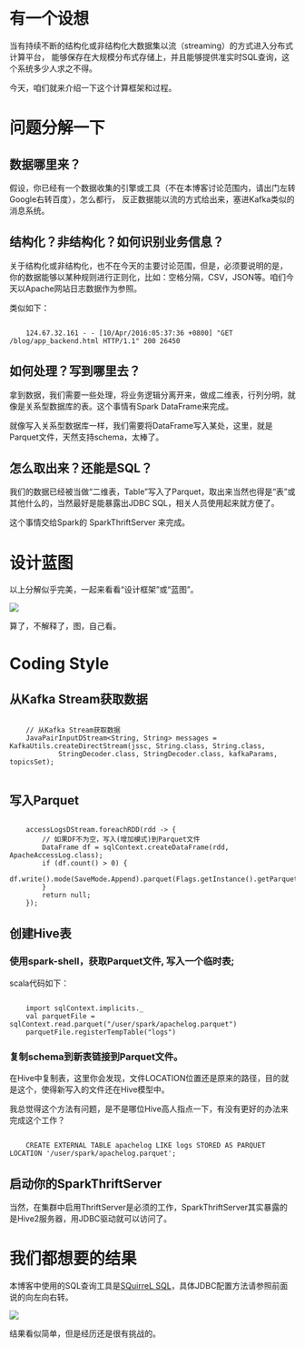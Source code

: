 # 有一个设想

当有持续不断的结构化或非结构化大数据集以流（streaming）的方式进入分布式计算平台，
能够保存在大规模分布式存储上，并且能够提供准实时SQL查询，这个系统多少人求之不得。

今天，咱们就来介绍一下这个计算框架和过程。


# 问题分解一下

## 数据哪里来？

假设，你已经有一个数据收集的引擎或工具（不在本博客讨论范围内，请出门左转Google右转百度），怎么都行，
反正数据能以流的方式给出来，塞进Kafka类似的消息系统。

## 结构化？非结构化？如何识别业务信息？

关于结构化或非结构化，也不在今天的主要讨论范围，但是，必须要说明的是，
你的数据能够以某种规则进行正则化，比如：空格分隔，CSV，JSON等。咱们今天以Apache网站日志数据作为参照。

类似如下：

```

	124.67.32.161 - - [10/Apr/2016:05:37:36 +0800] "GET /blog/app_backend.html HTTP/1.1" 200 26450
```

## 如何处理？写到哪里去？

拿到数据，我们需要一些处理，将业务逻辑分离开来，做成二维表，行列分明，就像是关系型数据库的表。这个事情有Spark DataFrame来完成。

就像写入关系型数据库一样，我们需要将DataFrame写入某处，这里，就是Parquet文件，天然支持schema，太棒了。

## 怎么取出来？还能是SQL？

我们的数据已经被当做“二维表，Table”写入了Parquet，取出来当然也得是“表”或其他什么的，当然最好是能暴露出JDBC SQL，相关人员使用起来就方便了。

这个事情交给Spark的 SparkThriftServer 来完成。

# 设计蓝图

以上分解似乎完美，一起来看看“设计框架”或“蓝图”。

![](https://blog.sectong.com/blog/spark_to_parquet/spark_to_parquet.jpeg)

算了，不解释了，图，自己看。

# Coding Style

## 从Kafka Stream获取数据
```

	// 从Kafka Stream获取数据
	JavaPairInputDStream<String, String> messages = KafkaUtils.createDirectStream(jssc, String.class, String.class,
			StringDecoder.class, StringDecoder.class, kafkaParams, topicsSet);


```

## 写入Parquet

```

	accessLogsDStream.foreachRDD(rdd -> {
		// 如果DF不为空，写入(增加模式)到Parquet文件
		DataFrame df = sqlContext.createDataFrame(rdd, ApacheAccessLog.class);
		if (df.count() > 0) {
			df.write().mode(SaveMode.Append).parquet(Flags.getInstance().getParquetFile());
		}
		return null;
	});

```

## 创建Hive表

### 使用spark-shell，获取Parquet文件, 写入一个临时表;

scala代码如下：

```

	import sqlContext.implicits._
	val parquetFile = sqlContext.read.parquet("/user/spark/apachelog.parquet")
	parquetFile.registerTempTable("logs")

```

### 复制schema到新表链接到Parquet文件。

在Hive中复制表，这里你会发现，文件LOCATION位置还是原来的路径，目的就是这个，使得新写入的文件还在Hive模型中。

我总觉得这个方法有问题，是不是哪位Hive高人指点一下，有没有更好的办法来完成这个工作？

```

	CREATE EXTERNAL TABLE apachelog LIKE logs STORED AS PARQUET LOCATION '/user/spark/apachelog.parquet';

```

## 启动你的SparkThriftServer

当然，在集群中启用ThriftServer是必须的工作，SparkThriftServer其实暴露的是Hive2服务器，用JDBC驱动就可以访问了。


# 我们都想要的结果

本博客中使用的SQL查询工具是[SQuirreL SQL](http://squirrel-sql.sourceforge.net)，具体JDBC配置方法请参照前面说的向左向右转。

![](https://blog.sectong.com/blog/spark_to_parquet/squirrel-sql.jpeg)

结果看似简单，但是经历还是很有挑战的。
